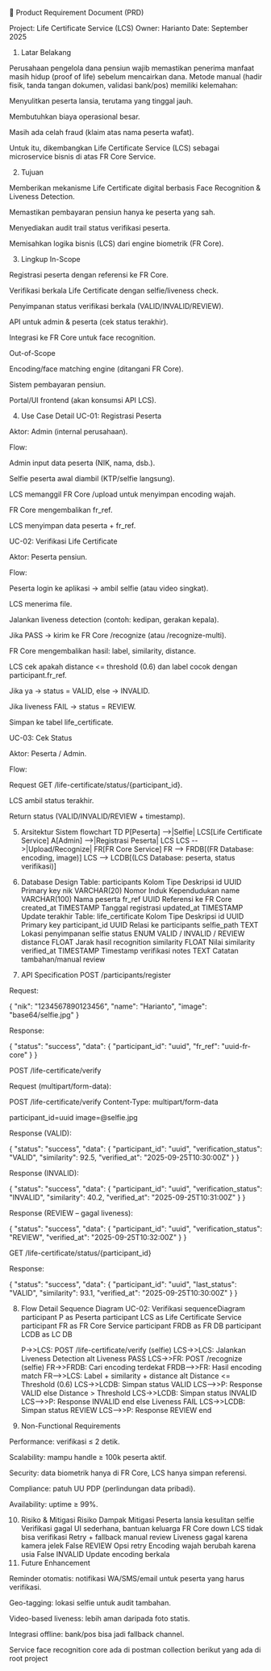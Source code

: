 📄 Product Requirement Document (PRD)

Project: Life Certificate Service (LCS)
Owner: Harianto
Date: September 2025

1. Latar Belakang

Perusahaan pengelola dana pensiun wajib memastikan penerima manfaat masih hidup (proof of life) sebelum mencairkan dana.
Metode manual (hadir fisik, tanda tangan dokumen, validasi bank/pos) memiliki kelemahan:

Menyulitkan peserta lansia, terutama yang tinggal jauh.

Membutuhkan biaya operasional besar.

Masih ada celah fraud (klaim atas nama peserta wafat).

Untuk itu, dikembangkan Life Certificate Service (LCS) sebagai microservice bisnis di atas FR Core Service.

2. Tujuan

Memberikan mekanisme Life Certificate digital berbasis Face Recognition & Liveness Detection.

Memastikan pembayaran pensiun hanya ke peserta yang sah.

Menyediakan audit trail status verifikasi peserta.

Memisahkan logika bisnis (LCS) dari engine biometrik (FR Core).

3. Lingkup
In-Scope

Registrasi peserta dengan referensi ke FR Core.

Verifikasi berkala Life Certificate dengan selfie/liveness check.

Penyimpanan status verifikasi berkala (VALID/INVALID/REVIEW).

API untuk admin & peserta (cek status terakhir).

Integrasi ke FR Core untuk face recognition.

Out-of-Scope

Encoding/face matching engine (ditangani FR Core).

Sistem pembayaran pensiun.

Portal/UI frontend (akan konsumsi API LCS).

4. Use Case Detail
UC-01: Registrasi Peserta

Aktor: Admin (internal perusahaan).

Flow:

Admin input data peserta (NIK, nama, dsb.).

Selfie peserta awal diambil (KTP/selfie langsung).

LCS memanggil FR Core /upload untuk menyimpan encoding wajah.

FR Core mengembalikan fr_ref.

LCS menyimpan data peserta + fr_ref.

UC-02: Verifikasi Life Certificate

Aktor: Peserta pensiun.

Flow:

Peserta login ke aplikasi → ambil selfie (atau video singkat).

LCS menerima file.

Jalankan liveness detection (contoh: kedipan, gerakan kepala).

Jika PASS → kirim ke FR Core /recognize (atau /recognize-multi).

FR Core mengembalikan hasil: label, similarity, distance.

LCS cek apakah distance <= threshold (0.6) dan label cocok dengan participant.fr_ref.

Jika ya → status = VALID, else → INVALID.

Jika liveness FAIL → status = REVIEW.

Simpan ke tabel life_certificate.

UC-03: Cek Status

Aktor: Peserta / Admin.

Flow:

Request GET /life-certificate/status/{participant_id}.

LCS ambil status terakhir.

Return status (VALID/INVALID/REVIEW + timestamp).

5. Arsitektur Sistem
flowchart TD
    P[Peserta] -->|Selfie| LCS[Life Certificate Service]
    A[Admin] -->|Registrasi Peserta| LCS
    LCS -->|Upload/Recognize| FR[FR Core Service]
    FR --> FRDB[(FR Database: encoding, image)]
    LCS --> LCDB[(LCS Database: peserta, status verifikasi)]

6. Database Design
Table: participants
Kolom	Tipe	Deskripsi
id	UUID	Primary key
nik	VARCHAR(20)	Nomor Induk Kependudukan
name	VARCHAR(100)	Nama peserta
fr_ref	UUID	Referensi ke FR Core
created_at	TIMESTAMP	Tanggal registrasi
updated_at	TIMESTAMP	Update terakhir
Table: life_certificate
Kolom	Tipe	Deskripsi
id	UUID	Primary key
participant_id	UUID	Relasi ke participants
selfie_path	TEXT	Lokasi penyimpanan selfie
status	ENUM	VALID / INVALID / REVIEW
distance	FLOAT	Jarak hasil recognition
similarity	FLOAT	Nilai similarity
verified_at	TIMESTAMP	Timestamp verifikasi
notes	TEXT	Catatan tambahan/manual review
7. API Specification
POST /participants/register

Request:

{
  "nik": "1234567890123456",
  "name": "Harianto",
  "image": "base64/selfie.jpg"
}


Response:

{
  "status": "success",
  "data": {
    "participant_id": "uuid",
    "fr_ref": "uuid-fr-core"
  }
}

POST /life-certificate/verify

Request (multipart/form-data):

POST /life-certificate/verify
Content-Type: multipart/form-data

participant_id=uuid
image=@selfie.jpg


Response (VALID):

{
  "status": "success",
  "data": {
    "participant_id": "uuid",
    "verification_status": "VALID",
    "similarity": 92.5,
    "verified_at": "2025-09-25T10:30:00Z"
  }
}


Response (INVALID):

{
  "status": "success",
  "data": {
    "participant_id": "uuid",
    "verification_status": "INVALID",
    "similarity": 40.2,
    "verified_at": "2025-09-25T10:31:00Z"
  }
}

Response (REVIEW – gagal liveness):

{
  "status": "success",
  "data": {
    "participant_id": "uuid",
    "verification_status": "REVIEW",
    "verified_at": "2025-09-25T10:32:00Z"
  }
}

GET /life-certificate/status/{participant_id}

Response:

{
  "status": "success",
  "data": {
    "participant_id": "uuid",
    "last_status": "VALID",
    "similarity": 93.1,
    "verified_at": "2025-09-25T10:30:00Z"
  }
}

8. Flow Detail
Sequence Diagram UC-02: Verifikasi
sequenceDiagram
    participant P as Peserta
    participant LCS as Life Certificate Service
    participant FR as FR Core Service
    participant FRDB as FR DB
    participant LCDB as LC DB

    P->>LCS: POST /life-certificate/verify (selfie)
    LCS->>LCS: Jalankan Liveness Detection
    alt Liveness PASS
        LCS->>FR: POST /recognize (selfie)
        FR->>FRDB: Cari encoding terdekat
        FRDB-->>FR: Hasil encoding match
        FR-->>LCS: Label + similarity + distance
        alt Distance <= Threshold (0.6)
            LCS->>LCDB: Simpan status VALID
            LCS-->>P: Response VALID
        else Distance > Threshold
            LCS->>LCDB: Simpan status INVALID
            LCS-->>P: Response INVALID
        end
    else Liveness FAIL
        LCS->>LCDB: Simpan status REVIEW
        LCS-->>P: Response REVIEW
    end

9. Non-Functional Requirements

Performance: verifikasi ≤ 2 detik.

Scalability: mampu handle ≥ 100k peserta aktif.

Security: data biometrik hanya di FR Core, LCS hanya simpan referensi.

Compliance: patuh UU PDP (perlindungan data pribadi).

Availability: uptime ≥ 99%.

10. Risiko & Mitigasi
Risiko	Dampak	Mitigasi
Peserta lansia kesulitan selfie	Verifikasi gagal	UI sederhana, bantuan keluarga
FR Core down	LCS tidak bisa verifikasi	Retry + fallback manual review
Liveness gagal karena kamera jelek	False REVIEW	Opsi retry
Encoding wajah berubah karena usia	False INVALID	Update encoding berkala
11. Future Enhancement

Reminder otomatis: notifikasi WA/SMS/email untuk peserta yang harus verifikasi.

Geo-tagging: lokasi selfie untuk audit tambahan.

Video-based liveness: lebih aman daripada foto statis.

Integrasi offline: bank/pos bisa jadi fallback channel.


Service face recognition core ada di postman collection berikut yang ada di root project

